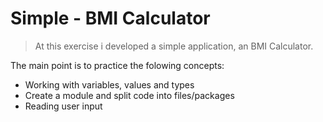 # Simple - BMI Calculator

> At this exercise i developed a simple application, an BMI Calculator.


 The main point is to practice the folowing concepts:

* Working with variables, values and types
* Create a module and split code into files/packages
* Reading user input

